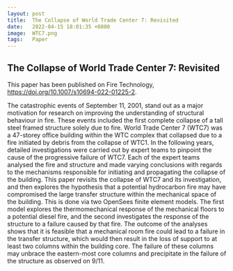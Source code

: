 ```yaml
---
layout: post
title:  The Collapse of World Trade Center 7: Revisited
date:   2022-04-15 18:01:35 +0800
image:  WTC7.png
tags:   Paper
---
```

## The Collapse of World Trade Center 7: Revisited
This paper has been published on Fire Technology, https://doi.org/10.1007/s10694-022-01225-2.

The catastrophic events of September 11, 2001, stand out as a major motivation for research on improving the understanding of structural behaviour in fire. These events included the first complete collapse of a tall steel framed structure solely due to fire. World Trade Center 7 (WTC7) was a 47-storey office building within the WTC complex that collapsed due to a fire initiated by debris from the collapse of WTC1. In the following years, detailed investigations were carried out by expert teams to pinpoint the cause of the progressive failure of WTC7. Each of the expert teams analysed the fire and structure and made varying conclusions with regards to the mechanisms responsible for initiating and propagating the collapse of the building. This paper revisits the collapse of WTC7 and its investigation, and then explores the hypothesis that a potential hydrocarbon fire may have compromised the large transfer structure within the mechanical space of the building. This is done via two OpenSees finite element models. The first model explores the thermomechanical response of the mechanical floors to a potential diesel fire, and the second investigates the response of the structure to a failure caused by that fire. The outcome of the analyses shows that it is feasible that a mechanical room fire could lead to a failure in the transfer structure, which would then result in the loss of support to at least two columns within the building core. The failure of these columns may unbrace the eastern-most core columns and precipitate in the failure of the structure as observed on 9/11.